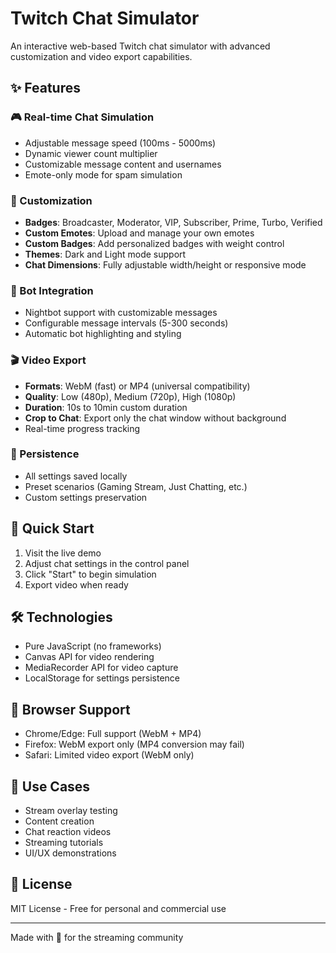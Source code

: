 # Twitch Chat Simulator

An interactive web-based Twitch chat simulator with advanced customization and video export capabilities.

## ✨ Features

### 🎮 Real-time Chat Simulation
- Adjustable message speed (100ms - 5000ms)
- Dynamic viewer count multiplier
- Customizable message content and usernames
- Emote-only mode for spam simulation

### 🎨 Customization
- **Badges**: Broadcaster, Moderator, VIP, Subscriber, Prime, Turbo, Verified
- **Custom Emotes**: Upload and manage your own emotes
- **Custom Badges**: Add personalized badges with weight control
- **Themes**: Dark and Light mode support
- **Chat Dimensions**: Fully adjustable width/height or responsive mode

### 🤖 Bot Integration
- Nightbot support with customizable messages
- Configurable message intervals (5-300 seconds)
- Automatic bot highlighting and styling

### 🎬 Video Export
- **Formats**: WebM (fast) or MP4 (universal compatibility)
- **Quality**: Low (480p), Medium (720p), High (1080p)
- **Duration**: 10s to 10min custom duration
- **Crop to Chat**: Export only the chat window without background
- Real-time progress tracking

### 💾 Persistence
- All settings saved locally
- Preset scenarios (Gaming Stream, Just Chatting, etc.)
- Custom settings preservation

## 🚀 Quick Start

1. Visit the live demo
2. Adjust chat settings in the control panel
3. Click "Start" to begin simulation
4. Export video when ready

## 🛠️ Technologies

- Pure JavaScript (no frameworks)
- Canvas API for video rendering
- MediaRecorder API for video capture
- LocalStorage for settings persistence

## 📱 Browser Support

- Chrome/Edge: Full support (WebM + MP4)
- Firefox: WebM export only (MP4 conversion may fail)
- Safari: Limited video export (WebM only)

## 🎯 Use Cases

- Stream overlay testing
- Content creation
- Chat reaction videos
- Streaming tutorials
- UI/UX demonstrations

## 📄 License

MIT License - Free for personal and commercial use

---

Made with 💜 for the streaming community